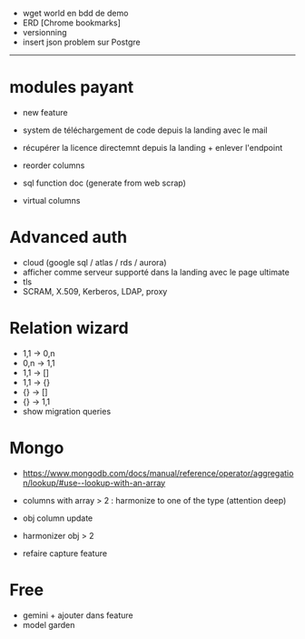 - wget world en bdd de demo
- ERD [Chrome bookmarks]
- versionning
- insert json problem sur Postgre




----------------------------------------------------------




# modules payant
- new feature
- system de téléchargement de code depuis la landing avec le mail
- récupérer la licence directemnt depuis la landing + enlever l'endpoint

- reorder columns
- sql function doc (generate from web scrap)
- virtual columns




# Advanced auth 
- cloud (google sql / atlas / rds / aurora)
- afficher comme serveur supporté dans la landing avec le page ultimate
- tls
- SCRAM, X.509, Kerberos, LDAP, proxy


# Relation wizard
- 1,1 -> 0,n
- 0,n -> 1,1
- 1,1 -> []
- 1,1 -> {}
- {} -> []
- {} -> 1,1
- show migration queries


# Mongo
- https://www.mongodb.com/docs/manual/reference/operator/aggregation/lookup/#use--lookup-with-an-array
- columns with array > 2 : harmonize to one of the type (attention deep)
- obj column update
- harmonizer obj > 2


- refaire capture feature

# Free
- gemini + ajouter dans feature
- model garden
